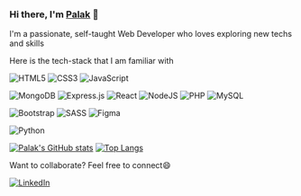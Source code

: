 ### Hi there, I'm [Palak](https://www.linkedin.com/in/palakg01/) 👋

I'm a passionate, self-taught Web Developer who loves exploring new techs and skills


Here is the tech-stack that I am familiar with

<img alt="HTML5" src="https://img.shields.io/badge/html5-%23E34F26.svg?style=for-the-badge&logo=html5&logoColor=white"/> <img alt="CSS3" src="https://img.shields.io/badge/css3-%231572B6.svg?style=for-the-badge&logo=css3&logoColor=white"/> <img alt="JavaScript" src="https://img.shields.io/badge/javascript-%23323330.svg?style=for-the-badge&logo=javascript&logoColor=%23F7DF1E"/>

<img alt="MongoDB" src ="https://img.shields.io/badge/MongoDB-%234ea94b.svg?style=for-the-badge&logo=mongodb&logoColor=white"/> <img alt="Express.js" src="https://img.shields.io/badge/express.js-%23404d59.svg?style=for-the-badge&logo=express&logoColor=%2361DAFB"/> <img alt="React" src="https://img.shields.io/badge/react-%2320232a.svg?style=for-the-badge&logo=react&logoColor=%2361DAFB"/> 	<img alt="NodeJS" src="https://img.shields.io/badge/node.js-%2343853D.svg?style=for-the-badge&logo=node-dot-js&logoColor=white"/> ![PHP](https://img.shields.io/badge/php-%23777BB4.svg?style=for-the-badge&logo=php&logoColor=white) ![MySQL](https://img.shields.io/badge/mysql-%2300f.svg?style=for-the-badge&logo=mysql&logoColor=white)




 <img alt="Bootstrap" src="https://img.shields.io/badge/bootstrap-%23563D7C.svg?style=for-the-badge&logo=bootstrap&logoColor=white"/>  ![SASS](https://img.shields.io/badge/SASS-hotpink.svg?style=for-the-badge&logo=SASS&logoColor=white) <img alt="Figma" src="https://img.shields.io/badge/figma-%23F24E1E.svg?style=for-the-badge&logo=figma&logoColor=white"/> 

 <img alt="Python" src="https://img.shields.io/badge/python-%2314354C.svg?style=for-the-badge&logo=python&logoColor=white"/>


[![Palak's GitHub stats](https://github-readme-stats.vercel.app/api?username=palakg01&count_private=true&show_icons=true&theme=radical)](https://www.linkedin.com/in/palakg01/)
[![Top Langs](https://github-readme-stats.vercel.app/api/top-langs/?username=palakg01&layout=compact&theme=radical)](https://www.linkedin.com/in/palakg01/)


Want to collaborate? Feel free to connect😄

[![LinkedIn](https://img.shields.io/badge/linkedin-%230077B5.svg?style=for-the-badge&logo=linkedin&logoColor=white)](https://www.linkedin.com/in/palakg01/)

